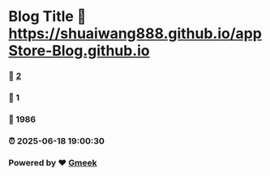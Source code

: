 # Blog Title :link: https://shuaiwang888.github.io/appStore-Blog.github.io 
### :page_facing_up: [2](https://shuaiwang888.github.io/appStore-Blog.github.io/tag.html) 
### :speech_balloon: 1 
### :hibiscus: 1986 
### :alarm_clock: 2025-06-18 19:00:30 
### Powered by :heart: [Gmeek](https://github.com/Meekdai/Gmeek)
